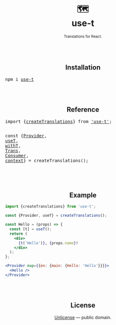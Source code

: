 <div align="center">
  <h1>
    <br/>
    <br/>
    🗺
    <br />
    use-t
  </h1>
  <sup>Translations for React.</sup>
  <br />
  <br />
  <br />
  <br />
</div>


<h2 align="center">Installation</h2>
<pre>npm i <a href="https://www.npmjs.com/package/use-t">use-t</a></pre>


<br />
<br />


<h2 align="center">Reference</h2>
<pre>
import {<a href="./docs/createTranslations.md">createTranslations</a>} from <a href="https://www.npmjs.com/package/use-t">'use-t'</a>;

const {<a href="./docs/Provider.md">Provider</a>, <a href="./docs/Provider.md">useT</a>, <a href="./docs/Provider.md">withT</a>,
    <a href="./docs/Provider.md">Trans</a>, <a href="./docs/Provider.md">Consumer</a>, <a href="./docs/Provider.md">context</a>} = createTranslations();
</pre>


<br />
<br />


<h2 align="center">Example</h2>

```jsx
import {createTranslations} from 'use-t';

const {Provider, useT} = createTranslations();

const Hello = (props) => {
  const [t] = useT();
  return (
    <div>
      {t('Hello')}, {props.name}!
    </div>
  );
};

<Provider map={{en: {main: {Hello: 'Hello'}}}}>
  <Hello />
</Provider>
```


<br />
<br />


<h2 align="center">License</h2>

<p align="center">
  <a href="./LICENSE">Unlicense</a> &mdash; public domain.
</p>
